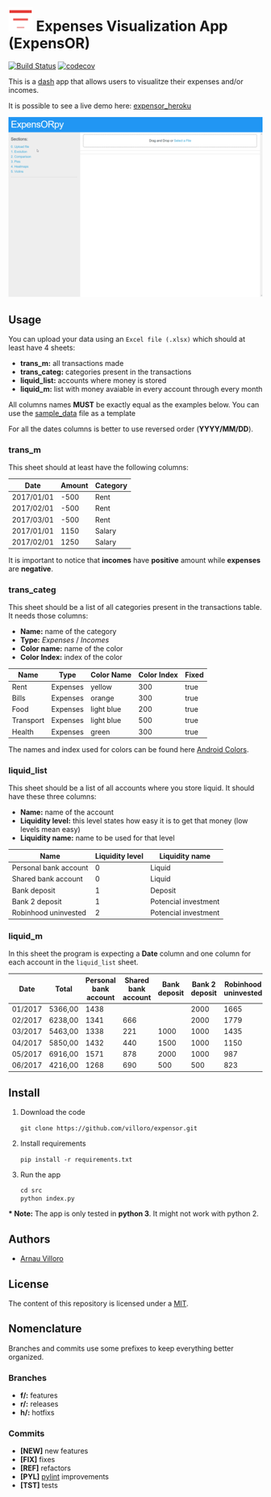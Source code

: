# <img src="assets/logo.png" alt="expensor" width="48px"/> Expenses Visualization App (ExpensOR)
[![Build Status](https://travis-ci.com/villoro/expensor.svg?branch=master)](https://travis-ci.com/villoro/expensor)
[![codecov](https://codecov.io/gh/villoro/expensor/branch/master/graph/badge.svg)](https://codecov.io/gh/villoro/expensor)

This is a [dash](https://plot.ly/products/dash/) app that allows users to visualitze their expenses and/or incomes.

It is possible to see a live demo here: [expensor_heroku](https://expensorpy.herokuapp.com/)

![Demo](images/demo.gif)

## Usage
You can upload your data using an ```Excel file (.xlsx)``` which should at least have 4 sheets:
* **trans_m:** all transactions made
* **trans_categ:** categories present in the transactions
* **liquid_list:** accounts where money is stored
* **liquid_m:** list with money avaiable in every account through every month

All columns names **MUST** be exactly equal as the examples below. You can use the [sample_data](https://github.com/villoro/expensor/blob/master/sample_data/data.xlsx) file as a template

For all the dates columns is better to use reversed order (**YYYY/MM/DD**).

### trans_m
This sheet should at least have the following columns:

| Date       | Amount | Category |
|------------|--------|----------|
| 2017/01/01 | -500   | Rent     |
| 2017/02/01 | -500   | Rent     |
| 2017/03/01 | -500   | Rent     |
| 2017/01/01 | 1150   | Salary   |
| 2017/02/01 | 1250   | Salary   |

It is important to notice that **incomes** have **positive** amount while **expenses** are **negative**.

### trans_categ
This sheet should be a list of all categories present in the transactions table. It needs those columns:
* **Name:** name of the category
* **Type:** _Expenses_ / _Incomes_
* **Color name:** name of the color
* **Color Index:** index of the color

| Name      | Type     | Color Name | Color Index | Fixed |
|-----------|----------|------------|-------------|-------|
|    Rent   | Expenses | yellow     | 300         | true  |
|   Bills   | Expenses | orange     | 300         | true  |
|    Food   | Expenses | light blue | 200         | true  |
| Transport | Expenses | light blue | 500         | true  |
| Health    | Expenses | green      | 300         | true  |

The names and index used for colors can be found here [Android Colors](https://material.io/design/color/the-color-system.html#tools-for-picking-colors).

### liquid_list
This sheet should be a list of all accounts where you store liquid. It should have these three columns:
* **Name:** name of the account
* **Liquidity level:** this level states how easy it is to get that money (low levels mean easy)
* **Liquidity name:** name to be used for that level

| Name                  | Liquidity level | Liquidity name       |
|-----------------------|-----------------|----------------------|
| Personal bank account | 0               | Liquid               |
|  Shared bank account  | 0               | Liquid               |
|      Bank deposit     | 1               | Deposit              |
| Bank 2 deposit        | 1               | Potencial investment |
| Robinhood uninvested  | 2               | Potencial investment |

### liquid_m
In this sheet the program is expecting a **Date** column and one column for each account in the ```liquid_list``` sheet.

| Date    | Total   | Personal bank account | Shared bank account |Bank deposit | Bank 2 deposit | Robinhood uninvested |
|---------|---------|-----------------------|---------------------|-------------|----------------|----------------------|
| 01/2017 | 5366,00 | 1438                  |                     |             | 2000           | 1665                 |
| 02/2017 | 6238,00 | 1341                  | 666                 |             | 2000           | 1779                 |
| 03/2017 | 5463,00 | 1338                  | 221                 | 1000        | 1000           | 1435                 |
| 04/2017 | 5850,00 | 1432                  | 440                 | 1500        | 1000           | 1150                 |
| 05/2017 | 6916,00 | 1571                  | 878                 | 2000        | 1000           | 987                  |
| 06/2017 | 4216,00 | 1268                  | 690                 | 500         | 500            | 823                  |


## Install
1. Download the code 

    ```git clone https://github.com/villoro/expensor.git```

2. Install requirements

    ```pip install -r requirements.txt```
    
3. Run the app

    ```
    cd src
    python index.py
    ```
    
__* Note:__ The app is only tested in **python 3**. It might not work with python 2. 

## Authors
* [Arnau Villoro](villoro.com)

## License
The content of this repository is licensed under a [MIT](https://opensource.org/licenses/MIT).

## Nomenclature
Branches and commits use some prefixes to keep everything better organized.

### Branches
* **f/:** features
* **r/:** releases
* **h/:** hotfixs

### Commits
* **[NEW]** new features
* **[FIX]** fixes
* **[REF]** refactors
* **[PYL]** [pylint](https://www.pylint.org/) improvements
* **[TST]** tests